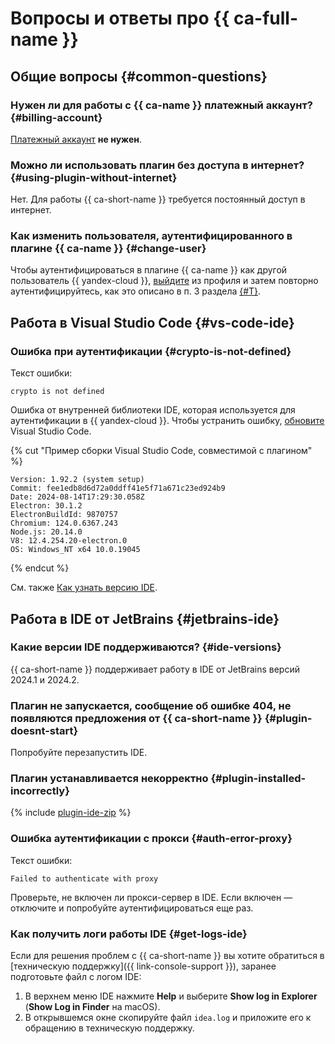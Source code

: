 # Вопросы и ответы про {{ ca-full-name }}

## Общие вопросы {#common-questions}

### Нужен ли для работы с {{ ca-name }} платежный аккаунт? {#billing-account}

[Платежный аккаунт](../billing/concepts/billing-account.md) **не нужен**.

### Можно ли использовать плагин без доступа в интернет? {#using-plugin-without-internet}

Нет. Для работы {{ ca-short-name }} требуется постоянный доступ в интернет.

### Как изменить пользователя, аутентифицированного в плагине {{ ca-name }} {#change-user}

Чтобы аутентифицироваться в плагине {{ ca-name }} как другой пользователь {{ yandex-cloud }}, [выйдите](./quickstart.md#logout) из профиля и затем повторно аутентифицируйтесь, как это описано в п. 3 раздела [{#T}](./quickstart.md#install-plugin).

## Работа в Visual Studio Code {#vs-code-ide}

### Ошибка при аутентификации {#crypto-is-not-defined}

Текст ошибки:

```text
crypto is not defined
```

Ошибка от внутренней библиотеки IDE, которая используется для аутентификации в {{ yandex-cloud }}. Чтобы устранить ошибку, [обновите](https://code.visualstudio.com/docs/setup/setup-overview#_update-cadence) Visual Studio Code.

{% cut "Пример сборки Visual Studio Code, совместимой с плагином" %}

```text
Version: 1.92.2 (system setup)
Commit: fee1edb8d6d72a0ddff41e5f71a671c23ed924b9
Date: 2024-08-14T17:29:30.058Z
Electron: 30.1.2
ElectronBuildId: 9870757
Chromium: 124.0.6367.243
Node.js: 20.14.0
V8: 12.4.254.20-electron.0
OS: Windows_NT x64 10.0.19045
```

{% endcut %}

См. также [Как узнать версию IDE](https://code.visualstudio.com/docs/setup/setup-overview#_how-do-i-know-which-version-im-running).

## Работа в IDE от JetBrains {#jetbrains-ide}

### Какие версии IDE поддерживаются? {#ide-versions}

{{ ca-short-name }} поддерживает работу в IDE от JetBrains версий 2024.1 и 2024.2.

### Плагин не запускается, сообщение об ошибке 404, не появляются предложения от {{ ca-short-name }} {#plugin-doesnt-start}

Попробуйте перезапустить IDE.

### Плагин устанавливается некорректно {#plugin-installed-incorrectly}

{% include [plugin-ide-zip](../_includes/code-assistant/plugin-ide-zip.md) %}

### Ошибка аутентификации с прокси {#auth-error-proxy}

Текст ошибки:

```text
Failed to authenticate with proxy
```

Проверьте, не включен ли прокси-сервер в IDE. Если включен — отключите и попробуйте аутентифицироваться еще раз.

### Как получить логи работы IDE {#get-logs-ide}

Если для решения проблем с {{ ca-short-name }} вы хотите обратиться в [техническую поддержку]({{ link-console-support }}), заранее подготовьте файл с логом IDE:

1. В верхнем меню IDE нажмите **Help** и выберите **Show log in Explorer** (**Show Log in Finder** на macOS).
1. В открывшемся окне скопируйте файл `idea.log` и приложите его к обращению в техническую поддержку.